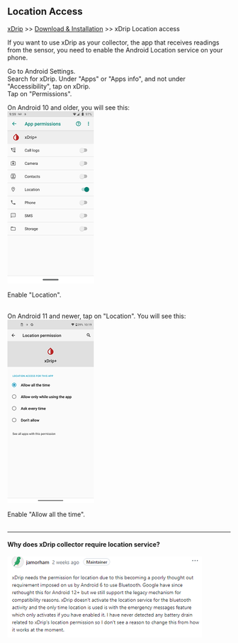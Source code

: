 ## Location Access
[xDrip](../README.md) >> [Download & Installation](./Installation_page.md) >> xDrip Location access  
  
If you want to use xDrip as your collector, the app that receives readings from the sensor, you need to enable the Android Location service on your phone.   
  
Go to Android Settings.  
Search for xDrip.  Under "Apps" or "Apps info", and not under "Accessibility", tap on xDrip.  
Tap on "Permissions".  
  
On Android 10 and older, you will see this:  
![](./images/LocationAndroid9.png)  
  
Enable "Location".  
<br/>  
  
On Android 11 and newer, tap on "Location".  You will see this:  
![](./images/LocationAndroid11.png)  
  
Enable "Allow all the time".  
<br/>  
  
---  

#### **Why does xDrip collector require location service?**  
  
![](./images/LocationRequirement.png)  

  
